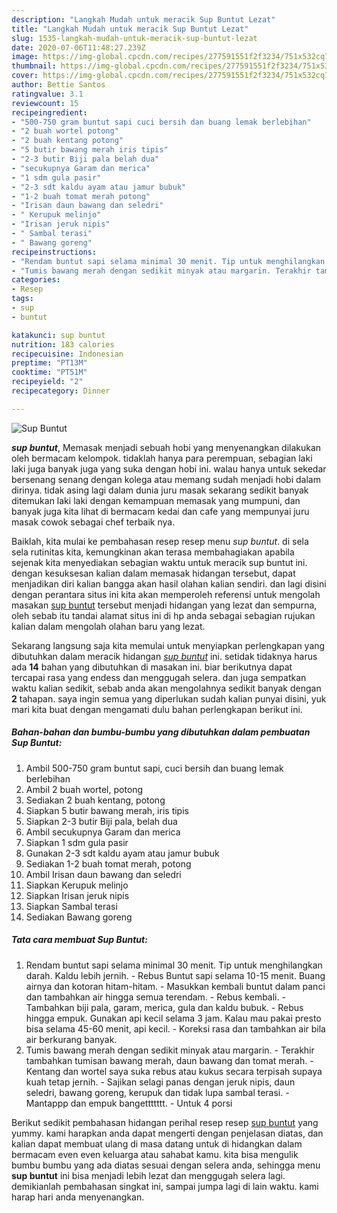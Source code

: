 ```yaml
---
description: "Langkah Mudah untuk meracik Sup Buntut Lezat"
title: "Langkah Mudah untuk meracik Sup Buntut Lezat"
slug: 1535-langkah-mudah-untuk-meracik-sup-buntut-lezat
date: 2020-07-06T11:48:27.239Z
image: https://img-global.cpcdn.com/recipes/277591551f2f3234/751x532cq70/sup-buntut-foto-resep-utama.jpg
thumbnail: https://img-global.cpcdn.com/recipes/277591551f2f3234/751x532cq70/sup-buntut-foto-resep-utama.jpg
cover: https://img-global.cpcdn.com/recipes/277591551f2f3234/751x532cq70/sup-buntut-foto-resep-utama.jpg
author: Bettie Santos
ratingvalue: 3.1
reviewcount: 15
recipeingredient:
- "500-750 gram buntut sapi cuci bersih dan buang lemak berlebihan"
- "2 buah wortel potong"
- "2 buah kentang potong"
- "5 butir bawang merah iris tipis"
- "2-3 butir Biji pala belah dua"
- "secukupnya Garam dan merica"
- "1 sdm gula pasir"
- "2-3 sdt kaldu ayam atau jamur bubuk"
- "1-2 buah tomat merah potong"
- "Irisan daun bawang dan seledri"
- " Kerupuk melinjo"
- "Irisan jeruk nipis"
- " Sambal terasi"
- " Bawang goreng"
recipeinstructions:
- "Rendam buntut sapi selama minimal 30 menit. Tip untuk menghilangkan darah. Kaldu lebih jernih. Rebus Buntut sapi selama 10-15 menit. Buang airnya dan kotoran hitam-hitam. Masukkan kembali buntut dalam panci dan tambahkan air hingga semua terendam. Rebus kembali. Tambahkan biji pala, garam, merica, gula dan kaldu bubuk. Rebus hingga empuk. Gunakan api kecil selama 3 jam. Kalau mau pakai presto bisa selama 45-60 menit, api kecil. Koreksi rasa dan tambahkan air bila air berkurang banyak."
- "Tumis bawang merah dengan sedikit minyak atau margarin. Terakhir tambahkan tumisan bawang merah, daun bawang dan tomat merah. Kentang dan wortel saya suka rebus atau kukus secara terpisah supaya kuah tetap jernih. Sajikan selagi panas dengan jeruk nipis, daun seledri, bawang goreng, kerupuk dan tidak lupa sambal terasi. Mantappp dan empuk bangettttttt. Untuk 4 porsi"
categories:
- Resep
tags:
- sup
- buntut

katakunci: sup buntut 
nutrition: 183 calories
recipecuisine: Indonesian
preptime: "PT13M"
cooktime: "PT51M"
recipeyield: "2"
recipecategory: Dinner

---
```



![Sup Buntut](https://img-global.cpcdn.com/recipes/277591551f2f3234/751x532cq70/sup-buntut-foto-resep-utama.jpg)

<b><i>sup buntut</i></b>, Memasak menjadi sebuah hobi yang menyenangkan dilakukan oleh bermacam kelompok. tidaklah hanya para perempuan, sebagian laki laki juga banyak juga yang suka dengan hobi ini. walau hanya untuk sekedar bersenang senang dengan kolega atau memang sudah menjadi hobi dalam dirinya. tidak asing lagi dalam dunia juru masak sekarang sedikit banyak ditemukan laki laki dengan kemampuan memasak yang mumpuni, dan banyak juga kita lihat di bermacam kedai dan cafe yang mempunyai juru masak cowok sebagai chef terbaik nya.



Baiklah, kita mulai ke pembahasan resep resep menu <i>sup buntut</i>. di sela sela rutinitas kita, kemungkinan akan terasa membahagiakan apabila sejenak kita menyediakan sebagian waktu untuk meracik sup buntut ini. dengan kesuksesan kalian dalam memasak hidangan tersebut, dapat menjadikan diri kalian bangga akan hasil olahan kalian sendiri. dan lagi disini dengan perantara situs ini kita akan memperoleh referensi untuk mengolah masakan <u>sup buntut</u> tersebut menjadi hidangan yang lezat dan sempurna, oleh sebab itu tandai alamat situs ini di hp anda sebagai sebagian rujukan kalian dalam mengolah olahan baru yang lezat.


Sekarang langsung saja kita memulai untuk menyiapkan perlengkapan yang dibutuhkan dalam meracik hidangan <u><i>sup buntut</i></u> ini. setidak tidaknya harus ada <b>14</b> bahan yang dibutuhkan di masakan ini. biar berikutnya dapat tercapai rasa yang endess dan menggugah selera. dan juga sempatkan waktu kalian sedikit, sebab anda akan mengolahnya sedikit banyak dengan <b>2</b> tahapan. saya ingin semua yang diperlukan sudah kalian punyai disini, yuk mari kita buat dengan mengamati dulu bahan perlengkapan berikut ini.

<!--inarticleads1-->

##### Bahan-bahan dan bumbu-bumbu yang dibutuhkan dalam pembuatan Sup Buntut:

1. Ambil 500-750 gram buntut sapi, cuci bersih dan buang lemak berlebihan
1. Ambil 2 buah wortel, potong
1. Sediakan 2 buah kentang, potong
1. Siapkan 5 butir bawang merah, iris tipis
1. Siapkan 2-3 butir Biji pala, belah dua
1. Ambil secukupnya Garam dan merica
1. Siapkan 1 sdm gula pasir
1. Gunakan 2-3 sdt kaldu ayam atau jamur bubuk
1. Sediakan 1-2 buah tomat merah, potong
1. Ambil Irisan daun bawang dan seledri
1. Siapkan  Kerupuk melinjo
1. Siapkan Irisan jeruk nipis
1. Siapkan  Sambal terasi
1. Sediakan  Bawang goreng




<!--inarticleads2-->

##### Tata cara membuat Sup Buntut:

1. Rendam buntut sapi selama minimal 30 menit. Tip untuk menghilangkan darah. Kaldu lebih jernih. - Rebus Buntut sapi selama 10-15 menit. Buang airnya dan kotoran hitam-hitam. - Masukkan kembali buntut dalam panci dan tambahkan air hingga semua terendam. - Rebus kembali. - Tambahkan biji pala, garam, merica, gula dan kaldu bubuk. - Rebus hingga empuk. Gunakan api kecil selama 3 jam. Kalau mau pakai presto bisa selama 45-60 menit, api kecil. - Koreksi rasa dan tambahkan air bila air berkurang banyak.
1. Tumis bawang merah dengan sedikit minyak atau margarin. - Terakhir tambahkan tumisan bawang merah, daun bawang dan tomat merah. - Kentang dan wortel saya suka rebus atau kukus secara terpisah supaya kuah tetap jernih. - Sajikan selagi panas dengan jeruk nipis, daun seledri, bawang goreng, kerupuk dan tidak lupa sambal terasi. - Mantappp dan empuk bangettttttt. - Untuk 4 porsi




Berikut sedikit pembahasan hidangan perihal resep resep <u>sup buntut</u> yang yummy. kami harapkan anda dapat mengerti dengan penjelasan diatas, dan kalian dapat membuat ulang di masa datang untuk di hidangkan dalam bermacam even even keluarga atau sahabat kamu. kita bisa mengulik bumbu bumbu yang ada diatas sesuai dengan selera anda, sehingga menu <b>sup buntut</b> ini bisa menjadi lebih lezat dan menggugah selera lagi. demikianlah pembahasan singkat ini, sampai jumpa lagi di lain waktu. kami harap hari anda menyenangkan.
